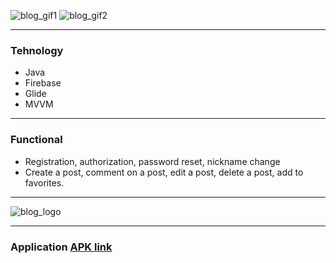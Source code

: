 ![blog_gif1](https://github.com/psomar/BLOG/assets/101336549/a2a6e666-30eb-4343-ad5d-5fe5a70c6407)
![blog_gif2](https://github.com/psomar/BLOG/assets/101336549/158aa891-849f-4cac-9024-27e9af7aa103)

***

### Tehnology
* Java
* Firebase
* Glide
* MVVM

***

### Functional 
* Registration, authorization, password reset, nickname change
* Create a post, comment on a post, edit a post, delete a post, add to favorites.

***

![blog_logo](https://github.com/psomar/BLOG/assets/101336549/c0ee06d7-6dbe-4403-bd3d-188e72658627)

***

### Application [APK link](https://drive.google.com/drive/folders/1pBcbDhJb6wWjmBiAzOW5mrexLMoBMkS8?usp=sharing/)


